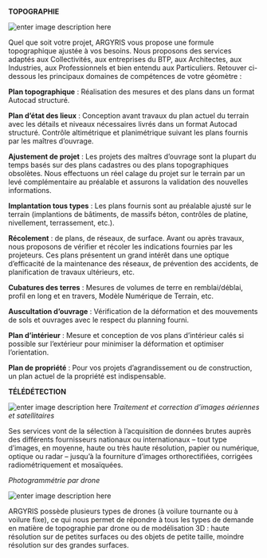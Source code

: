 **TOPOGRAPHIE**

![enter image description here](https://lh3.googleusercontent.com/qTWmPX7R-hUq3qOyER-3Bk2lCxEL9AYSiTQhkYpUo3Emv_gVzSUc2InC5DctF37ijH-NoLcksDNx)

Quel que soit votre projet, ARGYRIS vous propose une formule topographique ajustée à vos besoins. Nous proposons des services adaptés aux Collectivités, aux entreprises du BTP, aux Architectes, aux Industries, aux Professionnels et bien entendu aux Particuliers. Retouver ci-dessous les principaux domaines de compétences de votre géomètre :

**Plan topographique** :  Réalisation des mesures et des plans dans un format Autocad structuré.

**Plan d’état des lieux** :  Conception avant travaux du plan actuel du terrain avec les détails et niveaux nécessaires livrés dans un format Autocad structuré. Contrôle altimétrique et planimétrique suivant les plans fournis par les maîtres d’ouvrage.

**Ajustement de projet** :  Les projets des maîtres d’ouvrage sont la plupart du temps basés sur des plans cadastres ou des plans topographiques obsolètes. Nous effectuons un réel calage du projet sur le terrain par un levé complémentaire au préalable et assurons la validation des nouvelles informations.

**Implantation tous types** :  Les plans fournis sont au préalable ajusté sur le terrain (implantions de bâtiments, de massifs béton, contrôles de platine, nivellement, terrassement, etc.).

**Récolement** : de plans, de réseaux, de surface. Avant ou après travaux, nous proposons de vérifier et récoler les indications fournies par les projeteurs. Ces plans présentent un grand intérêt dans une optique d’efficacité de la maintenance des réseaux, de prévention des accidents, de planification de travaux ultérieurs, etc.

**Cubatures des terres** :  Mesures de volumes de terre en remblai/déblai, profil en long et en travers, Modèle Numérique de Terrain, etc.

**Auscultation d’ouvrage** :  Vérification de la déformation et des mouvements de sols et ouvrages avec le respect du planning fourni.

**Plan d’intérieur** : Mesure et conception de vos plans d’intérieur calés si possible sur l’extérieur pour minimiser la déformation et optimiser l’orientation.

**Plan de propriété** :  Pour vos projets d’agrandissement ou de construction, un plan actuel de la propriété est indispensable.



**TÉLÉDÉTECTION**

![enter image description here](https://lh3.googleusercontent.com/2S62yNa90GW5QKp28oRuPj0AYqluDVayOf2o-v5rDzuxMQYluoW0512YOEzYnWuUOvQDzCumWeko)
_Traitement et correction d’images aériennes et satellitaires_

Ses services vont de la sélection à l’acquisition de données brutes auprès des différents fournisseurs nationaux ou internationaux – tout type d’images, en moyenne, haute ou très haute résolution, papier ou numérique, optique ou radar – jusqu’à la fourniture d’images orthorectifiées, corrigées radiométriquement et mosaïquées.

_Photogrammétrie par drone_

![enter image description here](https://lh3.googleusercontent.com/2HYVY66z5SRRuU_k9pe-xZqG-S84DNynDCAUgNDlJ3VdRIsCA7Xgi8aesleztfxnu4xCWk-LG7E7)

ARGYRIS possède plusieurs types de drones (à voilure tournante ou à voilure fixe), ce qui nous permet de répondre à tous les types de demande en matière de topographie par drone ou de modélisation 3D : haute résolution sur de petites surfaces ou des objets de petite taille, moindre résolution sur des grandes surfaces.
<!--stackedit_data:
eyJoaXN0b3J5IjpbLTU3NjIzODg1MywtMTI4MDcyMjk4MiwxOD
U5MTM5Nzc4LDc0NzM2MjgyOCwxODk3NzQyNTI1LDE2NTYxMDA4
OTBdfQ==
-->